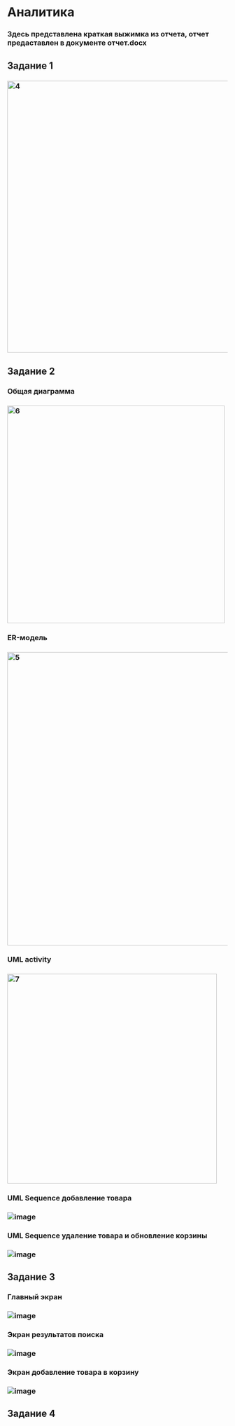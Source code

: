 # Aналитика
### Здесь представлена краткая выжимка из отчета, отчет предаставлен в документе отчет.docx
## Задание 1
### <img width="621" alt="4" src="https://github.com/Ma-li-na/Analitica/assets/174958120/6cc5135d-c1d4-4d07-8da7-c8103ed5fc2b">
## Задание 2
### Общая диаграмма
### <img width="497" alt="6" src="https://github.com/Ma-li-na/Analitica/assets/174958120/9226143d-b824-40bb-8fa0-ae2cb057f89e">
### ER-модель
### <img width="670" alt="5" src="https://github.com/Ma-li-na/Analitica/assets/174958120/abb84b8b-8043-4cf1-b0df-770caf4285ff">
### UML activity
### <img width="479" alt="7" src="https://github.com/Ma-li-na/Analitica/assets/174958120/dcdfa413-e944-4bb4-9eca-0223bd09381a">
### UML Sequence добавление товара
### ![image](https://github.com/Ma-li-na/Analitica/assets/174958120/8ac443e8-04a5-460f-b004-d0f432795b58)
### UML Sequence удаление товара и обновление корзины
### ![image](https://github.com/Ma-li-na/Analitica/assets/174958120/9339ae3d-a1cf-45f6-91eb-bccdfc0e2622)
## Задание 3
### Главный экран
### ![image](https://github.com/Ma-li-na/Analitica/assets/174958120/696f8316-1e41-4753-89d2-e9a1aa1cb00d)
### Экран результатов поиска
### ![image](https://github.com/Ma-li-na/Analitica/assets/174958120/f3792db0-e978-4912-8ce5-debeda2223e2)
### Экран добавление товара в корзину
### ![image](https://github.com/Ma-li-na/Analitica/assets/174958120/0d87e732-85f1-4d10-8f9b-39fb537e7670)
## Задание 4
###
###
###
###

